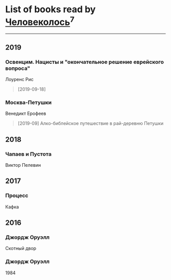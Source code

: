 # List of books read by [Человеколось](https://t.me/nerkin)<sup>7</sup>
---

## 2019

### Освенцим. Нацисты и "окончательное решение еврейского вопроса"
Лоуренс Рис
> [2019-09-18] 


### Москва-Петушки
Венедикт Ерофеев
> [2019-09] Алко-библейское путешествие в рай-деревню Петушки



## 2018

### Чапаев и Пустота
Виктор Пелевин



## 2017



### Процесс
Кафка



## 2016

### Джордж Оруэлл
Скотный двор


### Джордж Оруэлл
1984



